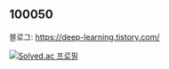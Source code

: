 ## 100050

블로그: https://deep-learning.tistory.com/

[![Solved.ac 
프로필](http://mazassumnida.wtf/api/mini/generate_badge?boj=in0105)](https://solved.ac/profile/in0105)
